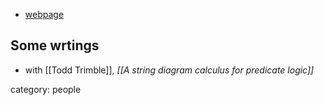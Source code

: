 
* [webpage](http://people.cs.uchicago.edu/~brady/)

## Some wrtings

* with [[Todd Trimble]], _[[A string diagram calculus for predicate logic]]_

category: people
